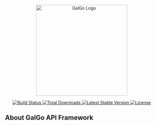 <p align="center">
  <a href="https://laravel.com" target="_blank">
    <img src="https://cdn-icons-png.flaticon.com/512/2959/2959388.png" width="300" alt="GalGo Logo">
  </a>
</p>

<p align="center">
    <a href="#">
        <img src="https://github.com/laravel/framework/workflows/tests/badge.svg" alt="Build Status">
    </a>
    <a href="#">
        <img src="https://img.shields.io/packagist/dt/laravel/framework" alt="Total Downloads">
    </a>
    <a href="#">
        <img src="https://img.shields.io/packagist/v/laravel/framework" alt="Latest Stable Version">
    </a>
    <a href="#">
        <img src="https://img.shields.io/packagist/l/laravel/framework" alt="License">
    </a>
</p>

## About GalGo API Framework
